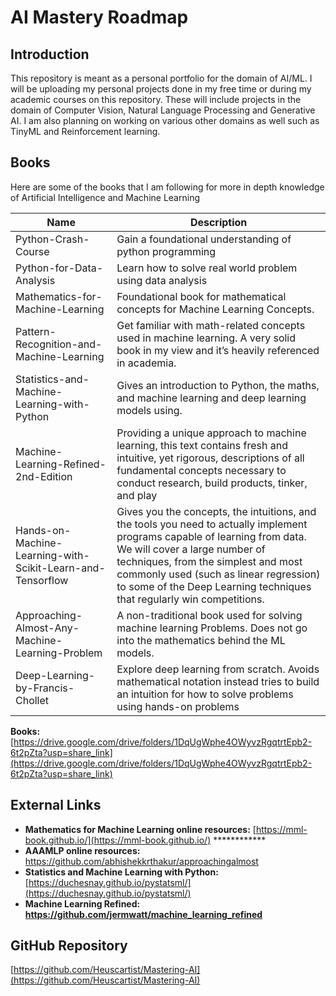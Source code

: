 # AI Mastery Roadmap

## Introduction

This repository is meant as a personal portfolio for the domain of AI/ML. I will be uploading my personal projects done in my free time or during my academic courses on this repository. These will include projects in the domain of Computer Vision, Natural Language Processing and Generative AI. I am also planning on working on various other domains as well such as TinyML and Reinforcement learning. 
## Books

Here are some of the books that I am following for more in depth knowledge of Artificial Intelligence and Machine Learning

| Name                                                       | Description                                                                                                                                                                                                                                                                                                            |
| ---------------------------------------------------------- | ---------------------------------------------------------------------------------------------------------------------------------------------------------------------------------------------------------------------------------------------------------------------------------------------------------------------- |
| Python-Crash-Course                                        | Gain a foundational understanding of python programming                                                                                                                                                                                                                                                                |
| Python-for-Data-Analysis                                   | Learn how to solve real world problem using data analysis                                                                                                                                                                                                                                                              |
| Mathematics-for-Machine-Learning                           | Foundational book for mathematical concepts for Machine Learning Concepts.                                                                                                                                                                                                                                             |
| Pattern-Recognition-and-Machine-Learning                   | Get familiar with math-related concepts used in machine learning. A very solid book in my view and it’s heavily referenced in academia.                                                                                                                                                                                |
| Statistics-and-Machine-Learning-with-Python                | Gives an introduction to Python, the maths, and machine learning and deep learning models using.                                                                                                                                                                                                                       |
| Machine-Learning-Refined-2nd-Edition                       | Providing a unique approach to machine learning, this text contains fresh and intuitive, yet rigorous, descriptions of all fundamental concepts necessary to conduct research, build products, tinker, and play                                                                                                        |
| Hands-on-Machine-Learning-with-Scikit-Learn-and-Tensorflow | Gives you the concepts, the intuitions, and the tools you need to actually implement programs capable of learning from data. We will cover a large number of techniques, from the simplest and most commonly used (such as linear regression) to some of the Deep Learning techniques that regularly win competitions. |
| Approaching-Almost-Any-Machine-Learning-Problem            | A non-traditional book used for solving machine learning Problems. Does not go into the mathematics behind the ML models.                                                                                                                                                                                              |
| Deep-Learning-by-Francis-Chollet                           | Explore deep learning from scratch. Avoids mathematical notation instead tries to build an intuition for how to solve problems using hands-on problems                                                                                                                                                                 |

**Books:** [https://drive.google.com/drive/folders/1DqUgWphe4OWyvzRgqtrtEpb2-6t2pZta?usp=share_link](https://drive.google.com/drive/folders/1DqUgWphe4OWyvzRgqtrtEpb2-6t2pZta?usp=share_link)

## External Links

- **Mathematics for Machine Learning online resources:** [https://mml-book.github.io/](https://mml-book.github.io/) ************
- **AAAMLP online resources:** https://github.com/abhishekkrthakur/approachingalmost
- **Statistics and Machine Learning with Python:** [https://duchesnay.github.io/pystatsml/](https://duchesnay.github.io/pystatsml/)
- **Machine Learning Refined: https://github.com/jermwatt/machine_learning_refined**

## GitHub Repository

[https://github.com/Heuscartist/Mastering-AI](https://github.com/Heuscartist/Mastering-AI)
